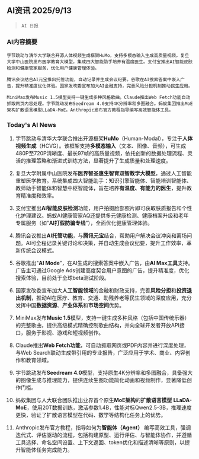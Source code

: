 ## AI资讯 2025/9/13

>  `AI 日报` 



### **AI内容摘要**

```
字节跳动与清华大学联合开源人体视频生成框架HuMo，支持多模态输入生成高质量视频。复旦大学中山医院发布医学教育大模型，集成四大智能助手培养有温度医生。支付宝推出AI智能皮肤检测和健康管家服务，优化用户健康管理体验。

腾讯会议结合AI元宝推出托管功能，自动记录并生成会议纪要。谷歌在AI搜索答案中嵌入广告，提升精准度优化体验。国家发改委宣布加大AI金融支持，完善风险分担机制推动民生应用。

MiniMax发布Music 1.5模型支持一键生成多种风格歌曲。Claude推出Web Fetch功能自动抓取网页内容处理。字节跳动发布Seedream 4.0支持4K分辨率和多图融合。蚂蚁集团推出MoE架构扩散语言模型LLaDA-MoE。Anthropic发布官方教程指导编写高效智能体工具。
```



### **Today's AI News**

1. 字节跳动与清华大学联合推出开源框架**HuMo**（Human-Modal），专注于**人体视频生成**（HCVG）。该框架支持**多模态输入**（文本、图像、音频），可生成480P至720P清晰度、最长97帧的高质量视频，依托创新的数据处理流程、灵活的推理策略和渐进式训练方法，显著提升了生成质量和处理速度。

2. 复旦大学附属中山医院发布**医界智圣惠生智育双智教学大模型**，通过人工智能重塑医学教育。系统集成四大智能助手：知识引擎智能体、智能培训智能体、教师助手智能体和智慧中枢智能体，旨在培养**有温度、有能力的医生**，提升教育精准度和效率。

3. 支付宝推出**AI智能皮肤检测**功能，用户拍摄脸部照片即可获取肤质报告和个性化护理建议。蚂蚁AI健康管家AQ还提供多元健康检测、健康档案升级和老年专属服务（如"**AI打假防骗专线**”），全面优化健康管理体验。

4. 腾讯会议推出**AI托管功能**，与**腾讯元宝**结合，帮助用户解决会议冲突和离场问题。AI可全程记录关键讨论和决策，并自动生成会议纪要，提升工作效率，革新传统会议模式。

5. 谷歌推出"**AI Mode**”，在AI生成的搜索答案中嵌入广告，由**AI Max工具**支持。广告主可通过Google Ads创建高度契合用户意图的广告，提升精准度，优化搜索体验，目前处于全球beta测试阶段。

6. 国家发改委宣布加大**人工智能领域**的金融和财政支持，完善**风险分担**和**投资退出机制**，推动AI在医疗、教育、交通、助残养老等民生领域的深度应用，充分发挥中国**数据资源**、**产业体系**和**市场空间**优势。

7. MiniMax发布**Music 1.5**模型，支持一键生成多种风格（包括中国传统乐器）的完整歌曲，提供高级模式精确控制歌曲结构，并向全球开发者开放API接口，服务于影视、游戏和短视频创作。

8. Claude推出**Web Fetch功能**，可自动抓取网页或PDF内容并进行深度处理，与Web Search联动生成带引用的专业报告，广泛应用于学术、商业、内容创作和教育领域。

9. 字节跳动发布**Seedream 4.0**模型，支持原生4K分辨率和多图融合，具备强大的图像生成与推理能力，提供连续生图功能简化动画和视频制作，显著降低创作门槛。

10. 蚂蚁集团与人大联合团队推出业界首个原生**MoE架构**的**扩散语言模型** **LLaDA-MoE**，使用20T数据训练，激活参数1.4B，性能对标Qwen2.5-3B，推理速度更快，验证了扩散语言模型在代码、数学等结构化任务上的优势。

11. Anthropic发布官方教程，指导如何为**智能体（Agent）** 编写高效工具，强调迭代式、评估驱动的流程，包括构建原型、运行评估、与智能体协作，并遵循工具选择、命名空间设置、上下文返回、token优化和描述清晰等原则，以提升智能体任务完成能力。